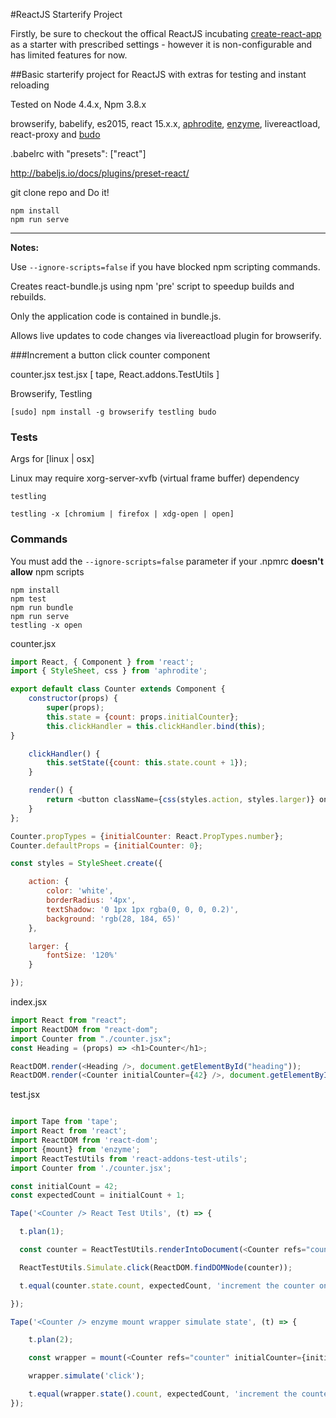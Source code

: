 #ReactJS Starterify Project

Firstly, be sure to checkout the offical ReactJS incubating [create-react-app](https://github.com/facebookincubator/create-react-app) as a starter with prescribed settings - however it is non-configurable and has limited features for now.

##Basic starterify project for ReactJS with extras for testing and instant reloading 

Tested on Node 4.4.x, Npm 3.8.x

browserify, babelify, es2015, react 15.x.x, [aphrodite](https://github.com/Khan/aphrodite/), [enzyme](http://airbnb.io/enzyme/), livereactload, react-proxy and [budo](https://www.npmjs.com/package/budo)

.babelrc with "presets": ["react"]

http://babeljs.io/docs/plugins/preset-react/

git clone repo and Do it!
~~~
npm install
npm run serve
~~~

---

**Notes:**

Use ```--ignore-scripts=false``` if you have blocked npm scripting commands.

Creates react-bundle.js using npm 'pre' script to speedup builds and rebuilds.

Only the application code is contained in bundle.js.

Allows live updates to code changes via livereactload plugin for browserify.

###Increment a button click counter component

counter.jsx
test.jsx [ tape, React.addons.TestUtils ]

Browserify, Testling

~~~
[sudo] npm install -g browserify testling budo
~~~

### Tests
Args for [linux | osx]

Linux may require xorg-server-xvfb (virtual frame buffer) dependency

~~~
testling
~~~

~~~
testling -x [chromium | firefox | xdg-open | open]
~~~

### Commands

You must add the ```--ignore-scripts=false``` parameter if your .npmrc **doesn't allow** npm scripts

~~~
npm install
npm test
npm run bundle
npm run serve
testling -x open
~~~

counter.jsx

~~~javascript
import React, { Component } from 'react';
import { StyleSheet, css } from 'aphrodite';

export default class Counter extends Component {
	constructor(props) {
		super(props);
		this.state = {count: props.initialCounter};
		this.clickHandler = this.clickHandler.bind(this);
}

	clickHandler() {
		this.setState({count: this.state.count + 1});
    }

	render() {
		return <button className={css(styles.action, styles.larger)} onClick={this.clickHandler}>{this.state.count}</button>;
	}
};

Counter.propTypes = {initialCounter: React.PropTypes.number};
Counter.defaultProps = {initialCounter: 0};

const styles = StyleSheet.create({

	action: {
		color: 'white',
		borderRadius: '4px',
		textShadow: '0 1px 1px rgba(0, 0, 0, 0.2)',
		background: 'rgb(28, 184, 65)'
	},					 

	larger: {
		fontSize: '120%'
	}

});
~~~

index.jsx

~~~javascript
import React from "react";
import ReactDOM from "react-dom";
import Counter from "./counter.jsx";
const Heading = (props) => <h1>Counter</h1>;

ReactDOM.render(<Heading />, document.getElementById("heading"));
ReactDOM.render(<Counter initialCounter={42} />, document.getElementById("content"));
~~~

test.jsx

~~~javascript

import Tape from 'tape';
import React from 'react';
import ReactDOM from 'react-dom';
import {mount} from 'enzyme';
import ReactTestUtils from 'react-addons-test-utils';
import Counter from './counter.jsx';

const initialCount = 42;
const expectedCount = initialCount + 1;

Tape('<Counter /> React Test Utils', (t) => {

  t.plan(1);

  const counter = ReactTestUtils.renderIntoDocument(<Counter refs="counter" initialCounter={initialCount}/>);

  ReactTestUtils.Simulate.click(ReactDOM.findDOMNode(counter));

  t.equal(counter.state.count, expectedCount, 'increment the counter once');

});

Tape('<Counter /> enzyme mount wrapper simulate state', (t) => {

	t.plan(2);

	const wrapper = mount(<Counter refs="counter" initialCounter={initialCount} />);

	wrapper.simulate('click');

	t.equal(wrapper.state().count, expectedCount, 'increment the counter once');
});

~~~
